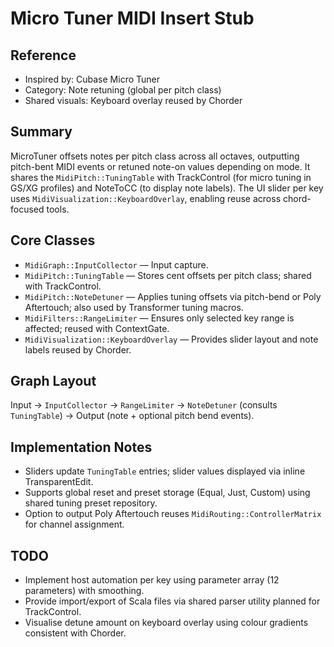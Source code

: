# Micro Tuner MIDI Insert Stub

## Reference
- Inspired by: Cubase Micro Tuner
- Category: Note retuning (global per pitch class)
- Shared visuals: Keyboard overlay reused by Chorder

## Summary
MicroTuner offsets notes per pitch class across all octaves, outputting pitch-bent MIDI events or retuned note-on values depending on mode. It shares the `MidiPitch::TuningTable` with TrackControl (for micro tuning in GS/XG profiles) and NoteToCC (to display note labels). The UI slider per key uses `MidiVisualization::KeyboardOverlay`, enabling reuse across chord-focused tools.

## Core Classes
- `MidiGraph::InputCollector` — Input capture.
- `MidiPitch::TuningTable` — Stores cent offsets per pitch class; shared with TrackControl.
- `MidiPitch::NoteDetuner` — Applies tuning offsets via pitch-bend or Poly Aftertouch; also used by Transformer tuning macros.
- `MidiFilters::RangeLimiter` — Ensures only selected key range is affected; reused with ContextGate.
- `MidiVisualization::KeyboardOverlay` — Provides slider layout and note labels reused by Chorder.

## Graph Layout
Input → `InputCollector` → `RangeLimiter`
→ `NoteDetuner` (consults `TuningTable`)
→ Output (note + optional pitch bend events).

## Implementation Notes
- Sliders update `TuningTable` entries; slider values displayed via inline TransparentEdit.
- Supports global reset and preset storage (Equal, Just, Custom) using shared tuning preset repository.
- Option to output Poly Aftertouch reuses `MidiRouting::ControllerMatrix` for channel assignment.

## TODO
- Implement host automation per key using parameter array (12 parameters) with smoothing.
- Provide import/export of Scala files via shared parser utility planned for TrackControl.
- Visualise detune amount on keyboard overlay using colour gradients consistent with Chorder.
